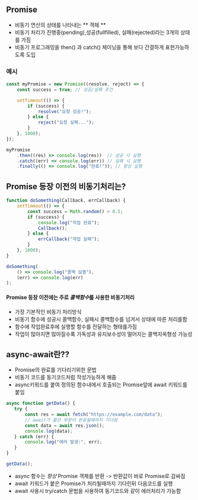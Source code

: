

## Promise

- 비동기 연산의 상태를 나타내는 ** 객체 **
- 비동기 처리가 진행중(pending),성공(fullfilled), 실패(rejected)라는 3개의 상태를 가짐
- 비동기 프로그래밍을 then() 과 catch() 체이닝을 통해 보다 간결하게 표현가능하도록 도입

### 예시
```js
const myPromise = new Promise((resolve, reject) => {
    const success = true; // 성공/실패 조건

    setTimeout(() => {
        if (success) {
            resolve("요청 성공!");
        } else {
            reject("요청 실패...");
        }
    }, 1000);
});

myPromise
    .then((res) => console.log(res))  // 성공 시 실행
    .catch((err) => console.log(err)) // 실패 시 실행
    .finally(() => console.log("완료!")); // 항상 실행

```


## Promise 등장 이전의 비동기처리는?

```js
function doSomething(Callback, errCallback) {
    setTimeout(() => {
        const success = Math.random() > 0.5;
        if (success) {
            console.log("작업 완료");
            Callback();
        } else {
            errCallback("작업 실패");
        }
    }, 1000);
}

doSomething(
    () => console.log("콜백 실행"),
    (err) => console.log(err)
);

```

#### Promise 등장 이전에는 주로 *콜백함수*를 사용한 비동기처리
- 가장 기본적인 비동기 처리방식
- 비동기 함수에 성공시 콜백함수, 실패시 콜백함수를 넘겨서 상태에 따른 처리를함
- 함수에 작업완료후에 실행할 함수를 전달하는 형태를가짐
- 작업이 많아지면 많아질수록 가독성과 유지보수성이 떨어지는 콜백지옥형성 가능성



## async-await란??

- Promise의 완료를 기다리기위한 문법
- 비동기 코드를 동기코드처럼 작성가능하게 해줌
- async키워드를 붙여 정의된 함수내에서 호출되는 Promise앞에 await 키워드를 붙임
   
 ```js
 async function getData() {
    try {
        const res = await fetch("https://example.com/data");
        // await가 붙은 부분이 완료될때까지 기다림
        const data = await res.json();
        console.log(data);
    } catch (err) {
        console.log("에러 발생:", err);
    }
}

getData();

 ```
 - async 함수는 *항상* Promise 객체를 반환 -> 반환값이 바로 Promise로 감싸짐
 - await 키워드가 붙은 Promise가 처리될때까지 기다린뒤 다음코드를 실행
 - await 사용시 try/catch 문법을 사용하여 동기코드와 같이 에러처리가 가능함
 
 